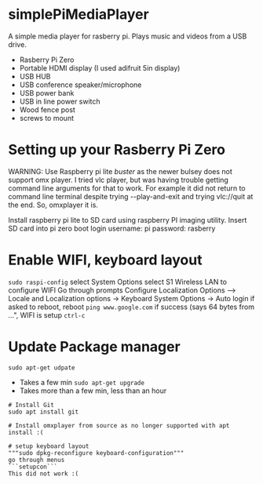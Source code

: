 # simplePiMediaPlayer
A simple media player for rasberry pi.
Plays music and videos from a USB drive.

  - Rasberry Pi Zero
  - Portable HDMI display (I used adifruit 5in display)
  - USB HUB
  - USB conference speaker/microphone
  - USB power bank
  - USB in line power switch
  - Wood fence post
  - screws to mount

# Setting up your Rasberry Pi Zero
WARNING:  Use Raspberry pi lite *buster* as the newer bulsey does not support omx player.  I tried vlc player, but was having trouble getting command line arguments for that to work.  For example it did not return to command line terminal despite trying --play-and-exit and trying vlc://quit at the end.  So, omxplayer it is.

Install raspberry pi lite to SD card using raspberry PI imaging utility.
Insert SD card into pi zero
boot
login username: pi
password: rasberry

# Enable WIFI, keyboard layout
```sudo raspi-config```
select System Options
select S1 Wireless LAN to configure WIFI
Go through prompts
Configure Localization Options --> Locale and Localization options -> Keyboard
System Options -> Auto login
if asked to reboot, reboot
```ping www.google.com```
if success (says 64 bytes from ...", WIFI is setup
```ctrl-c```

# Update Package manager
```sudo apt-get udpate```
   - Takes a few min
```sudo apt-get upgrade```
   - Takes more than a few min, less than an hour
```
# Install Git
sudo apt install git

# Install omxplayer from source as no longer supported with apt install :(

# setup keyboard layout
"""sudo dpkg-reconfigure keyboard-configuration"""
go through menus
```setupcon```
This did not work :(

